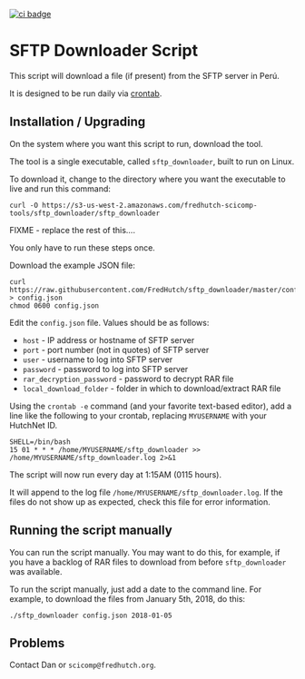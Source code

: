 [![ci badge](https://circleci.com/gh/FredHutch/sftp_downloader.png?style=shield)](https://circleci.com/gh/FredHutch/sftp_downloader)

# SFTP Downloader Script

This script will download a file (if present) from the
SFTP server in Perú.

It is designed to be run daily via [crontab](http://www.adminschoice.com/crontab-quick-reference).

## Installation / Upgrading

On the system where you want this script to run, download the tool.

The tool is a single executable, called `sftp_downloader`, built to run on Linux.

To download it, change to the directory where you want the executable to live and run this command:

```
curl -O https://s3-us-west-2.amazonaws.com/fredhutch-scicomp-tools/sftp_downloader/sftp_downloader
```

FIXME - replace the rest of this....


You only have to run these steps once.

Download the example JSON file:

```
curl https://raw.githubusercontent.com/FredHutch/sftp_downloader/master/config.json.example > config.json
chmod 0600 config.json
```

Edit the `config.json` file. Values should be as follows:

* `host` - IP address or hostname of SFTP server
* `port` - port number (not in quotes) of SFTP server
* `user` - username to log into SFTP server
* `password` - password to log into SFTP server
* `rar_decryption_password` - password to decrypt RAR file
* `local_download_folder` - folder in which to download/extract RAR file

<more to come>



Using the `crontab -e` command (and your favorite
text-based editor), add a line like the following
to your crontab, replacing `MYUSERNAME` with your
HutchNet ID.

```
SHELL=/bin/bash
15 01 * * * /home/MYUSERNAME/sftp_downloader >> /home/MYUSERNAME/sftp_downloader.log 2>&1
```

The script will now run every day at 1:15AM (0115 hours).

It will append to the log file
`/home/MYUSERNAME/sftp_downloader.log`.
If the files do not show up as expected, check this file
for error information.

## Running the script manually

You can run the script manually. You may want to do this, for example, if you
have a backlog of RAR files to download from before `sftp_downloader` was available.

To run the script manually, just add a date to the command line. For example, to
download the files from January 5th, 2018, do this:

```
./sftp_downloader config.json 2018-01-05
```

## Problems

Contact Dan or `scicomp@fredhutch.org`.
